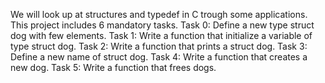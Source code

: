 We will look up at structures and typedef in C trough some applications.
This project includes 6 mandatory tasks.
Task 0: 
Define a new type struct dog with few elements.
Task 1:
Write a function that initialize a variable of type struct dog.
Task 2:
Write a function that prints a struct dog.
Task 3:
Define a new name of struct dog.
Task 4:
Write a function that creates a new dog.
Task 5:
Write a function that frees dogs.
